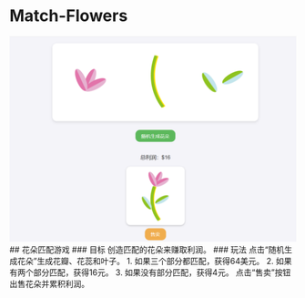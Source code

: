 # Match-Flowers
<img src='/img/preview.png'>
## 花朵匹配游戏  
### 目标
创造匹配的花朵来赚取利润。  
### 玩法
点击“随机生成花朵”生成花瓣、花蕊和叶子。 
1. 如果三个部分都匹配，获得64美元。 
2. 如果有两个部分匹配，获得16元。 
3. 如果没有部分匹配，获得4元。 
点击“售卖”按钮出售花朵并累积利润。 
